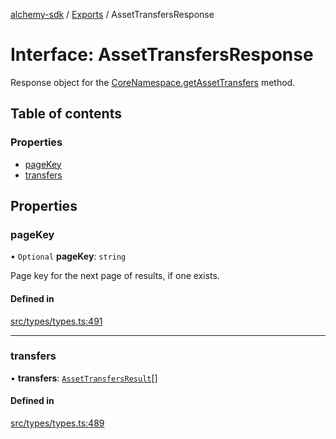 [alchemy-sdk](../README.md) / [Exports](../modules.md) / AssetTransfersResponse

# Interface: AssetTransfersResponse

Response object for the [CoreNamespace.getAssetTransfers](../classes/CoreNamespace.md#getassettransfers) method.

## Table of contents

### Properties

- [pageKey](AssetTransfersResponse.md#pagekey)
- [transfers](AssetTransfersResponse.md#transfers)

## Properties

### pageKey

• `Optional` **pageKey**: `string`

Page key for the next page of results, if one exists.

#### Defined in

[src/types/types.ts:491](https://github.com/alchemyplatform/alchemy-sdk-js/blob/fb68bb4a/src/types/types.ts#L491)

___

### transfers

• **transfers**: [`AssetTransfersResult`](AssetTransfersResult.md)[]

#### Defined in

[src/types/types.ts:489](https://github.com/alchemyplatform/alchemy-sdk-js/blob/fb68bb4a/src/types/types.ts#L489)
